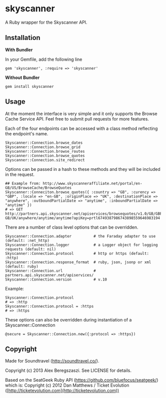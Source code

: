 skyscanner
==========

A Ruby wrapper for the Skyscanner API.


Installation
------------

**With Bundler**

In your Gemfile, add the following line

    gem 'skyscanner', :require => 'skyscanner'

**Without Bundler**

    gem install skyscanner

Usage
-----

At the moment the interface is very simple and it only supports the Browse Cache Service API. Feel free to submit pull requests for more features.

Each of the four endpoints can be accessed with a class method reflecting the endpoint's name.

    Skyscanner::Connection.browse_dates
    Skyscanner::Connection.browse_grid
    Skyscanner::Connection.browse_routes
    Skyscanner::Connection.browse_quotes
    Skyscanner::Connection.site_redirect

Options can be passed in a hash to these methods and they will be included in the request.

    ## Example from: http://www.skyscanneraffiliate.net/portal/en-GB/US/BrowseCache/BrowseQuotes
    Skyscanner::Conneciton.browse_quotes({ :country => "GB", :curency => "GBP", :locale => "en-GB", :originPlace => "UK", :destinationPlace => "anywhere", :outboundPartialDate => "anytime", :inboundPartialDate => "anytime" })
    # => GET http://partners.api.skyscanner.net/apiservices/browsequotes/v1.0/GB/GBP/en-GB/UK/anywhere/anytime/anytime?apiKey=prtl6749387986743898559646983194

There are a number of class level options that can be overridden.

    Skyscanner::Connection.adapter          # the Faraday adapter to use (default: :net_http)
    Skyscanner::Connection.logger           # a Logger object for logging requests (default: nil)
    Skyscanner::Connection.protocol         # http or https (default: :http)
    Skyscanner::Connection.response_format  # ruby, json, jsonp or xml (default: ruby)
    Skyscanner::Connection.url              # partners.api.skyscanner.net/apiservices/
    Skyscanner::Connection.version          # v.10
    
Example:

    Skyscanner::Connection.protocol
    # => :http
    Skyscanner::Connection.protocol = :https
    # => :https

These options can also be overridden during instantiation of a Skyscanner::Connection

    @secure = Skyscanner::Connection.new({:protocol => :https})


Copyright
---------

Made for Soundtravel (http://soundtravel.co/).

Copyright (c) 2013 Alex Beregszaszi. See LICENSE for details.

Based on the SeatGeek Ruby API (https://github.com/bluefocus/seatgeek/) which is:
Copyright (c) 2012 Dan Matthews / Ticket Evolution ([http://ticketevolution.com](http://ticketevolution.com))
